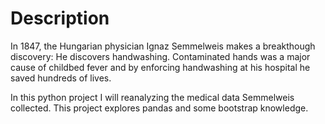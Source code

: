 # Description

In 1847, the Hungarian physician Ignaz Semmelweis makes a breakthough discovery: He discovers handwashing. Contaminated hands was a major cause of childbed fever and by enforcing handwashing at his hospital he saved hundreds of lives.

In this python project I will reanalyzing the medical data Semmelweis collected. This project explores pandas and some bootstrap knowledge.

